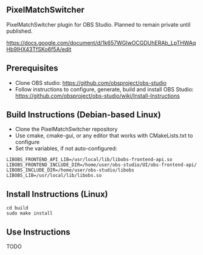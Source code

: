 ## PixelMatchSwitcher
PixelMatchSwitcher plugin for OBS Studio. Planned to remain private until published.

https://docs.google.com/document/d/1k657WGIwOCGDUhERAb_LpTHWAqHb9IHX43TfSKo6f5A/edit

## Prerequisites
- Clone OBS studio: https://github.com/obsproject/obs-studio
- Follow instructions to configure, generate, build and install OBS Studio: https://github.com/obsproject/obs-studio/wiki/Install-Instructions

## Build Instructions (Debian-based Linux)
- Clone the PixelMatchSwitcher repository
- Use cmake, cmake-gui, or any editor that works with CMakeLists.txt to configure
- Set the variables, if not auto-configured:
```
LIBOBS_FRONTEND_API_LIB=/usr/local/lib/libobs-frontend-api.so
LIBOBS_FRONTEND_INCLUDE_DIR=/home/user/obs-studio/UI/obs-frontend-api/
LIBOBS_INCLUDE_DIR=/home/user/obs-studio/libobs
LIBOBS_LIB=/usr/local/lib/libobs.so
```

## Install Instructions (Linux)
```
cd build
sudo make install
```

## Use Instructions
TODO
